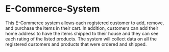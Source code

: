 # E-Commerce-System

This E-Commerce system allows each registered customer to add, remove, and purchase the items in
their cart. In addition, customers can add their home address to have the items shipped to their house and they can see each rating of
the listed products. The system will collect data on all the registered customers and products that were ordered and shipped.
